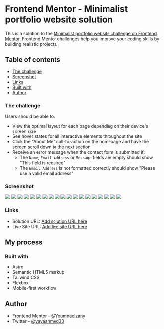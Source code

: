 # Frontend Mentor - Minimalist portfolio website solution

This is a solution to the [Minimalist portfolio website challenge on Frontend Mentor](https://www.frontendmentor.io/challenges/minimalist-portfolio-website-LMy-ZRyiE). Frontend Mentor challenges help you improve your coding skills by building realistic projects.

## Table of contents

- [The challenge](#the-challenge)
- [Screenshot](#screenshot)
- [Links](#links)
- [Built with](#built-with)
- [Author](#author)

### The challenge

Users should be able to:

- View the optimal layout for each page depending on their device's screen size
- See hover states for all interactive elements throughout the site
- Click the "About Me" call-to-action on the homepage and have the screen scroll down to the next section
- Receive an error message when the contact form is submitted if:
  - The `Name`, `Email Address` or `Message` fields are empty should show "This field is required"
  - The `Email Address` is not formatted correctly should show "Please use a valid email address"

### Screenshot

![](/public/images/screenshot/Screenshot%202024-05-14%20at%2014-27-11%20Frontend%20Mentor%20Minimalist%20Portfolio.png)
![](/public/images/screenshot/Screenshot%202024-05-14%20at%2014-27-51%20Frontend%20Mentor%20Minimalist%20Portfolio.png)
![](/public/images/screenshot/Screenshot%202024-05-14%20at%2014-28-18%20Frontend%20Mentor%20Minimalist%20Portfolio.png)
![](/public/images/screenshot/Screenshot%202024-05-14%20at%2014-28-44%20Frontend%20Mentor%20Minimalist%20Portfolio.png)
![](/public/images/screenshot/Screenshot%202024-05-14%20at%2014-29-03%20Frontend%20Mentor%20Minimalist%20Portfolio.png)
![](/public/images/screenshot/Screenshot%202024-05-14%20at%2014-29-10%20Frontend%20Mentor%20Minimalist%20Portfolio.png)
![](/public/images/screenshot/Screenshot%202024-05-14%20at%2014-29-16%20Frontend%20Mentor%20Minimalist%20Portfolio.png)
![](/public/images/screenshot/Screenshot%202024-05-14%20at%2014-29-44%20Frontend%20Mentor%20Minimalist%20Portfolio.png)
![](/public/images/screenshot/Screenshot%202024-05-14%20at%2014-29-52%20Frontend%20Mentor%20Minimalist%20Portfolio.png)
![](/public/images/screenshot/Screenshot%202024-05-14%20at%2014-30-21%20Frontend%20Mentor%20Minimalist%20Portfolio.png)
![](/public/images/screenshot/Screenshot%202024-05-14%20at%2014-30-32%20Frontend%20Mentor%20Minimalist%20Portfolio.png)
![](/public/images/screenshot/Screenshot%202024-05-14%20at%2014-30-32%20Frontend%20Mentor%20Minimalist%20Portfolio.png)
![](/public/images/screenshot/Screenshot%202024-05-14%20at%2014-30-43%20Frontend%20Mentor%20Minimalist%20Portfolio.png)
![](/public/images/screenshot/Screenshot%202024-05-14%20at%2014-30-50%20Frontend%20Mentor%20Minimalist%20Portfolio.png)
![](/public/images/screenshot/Screenshot%202024-05-14%20at%2014-31-01%20Frontend%20Mentor%20Minimalist%20Portfolio.png)
![](/public/images/screenshot/Screenshot%202024-05-14%20at%2014-31-10%20Frontend%20Mentor%20Minimalist%20Portfolio.png)
![](/public/images/screenshot/Screenshot%202024-05-14%20at%2014-31-24%20Frontend%20Mentor%20Minimalist%20Portfolio.png)
![](/public/images/screenshot/Screenshot%202024-05-14%20at%2014-31-31%20Frontend%20Mentor%20Minimalist%20Portfolio.png)
![](/public/images/screenshot/Screenshot%202024-05-14%20at%2014-39-53%20Frontend%20Mentor%20Minimalist%20Portfolio.png)

### Links

- Solution URL: [Add solution URL here](https://github.com/Youmnaelzany/minimalist-portfolio-website-13-5-24.git)
- Live Site URL: [Add live site URL here](https://your-live-site-url.com)

## My process

### Built with

- Astro
- Semantic HTML5 markup
- Tailwind CSS
- Flexbox
- Mobile-first workflow

## Author

- Frontend Mentor - [@Youmnaelzany](https://www.frontendmentor.io/profile/Youmnaelzany)
- Twitter - [@yayaahmed33](https://twitter.com/yayaahmed33)
